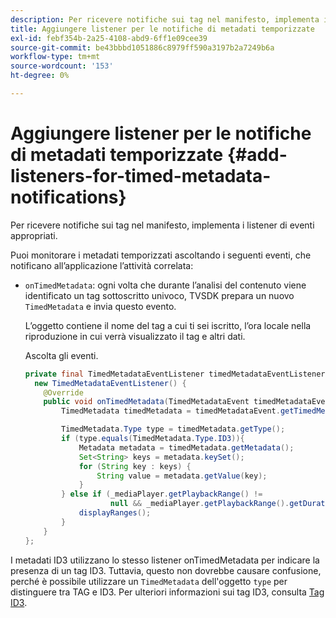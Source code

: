 ```yaml
---
description: Per ricevere notifiche sui tag nel manifesto, implementa i listener di eventi appropriati.
title: Aggiungere listener per le notifiche di metadati temporizzate
exl-id: febf354b-2a25-4108-abd9-6ff1e09cee39
source-git-commit: be43bbbd1051886c8979ff590a3197b2a7249b6a
workflow-type: tm+mt
source-wordcount: '153'
ht-degree: 0%

---
```


# Aggiungere listener per le notifiche di metadati temporizzate {#add-listeners-for-timed-metadata-notifications}

Per ricevere notifiche sui tag nel manifesto, implementa i listener di eventi appropriati.

Puoi monitorare i metadati temporizzati ascoltando i seguenti eventi, che notificano all’applicazione l’attività correlata:

* `onTimedMetadata`: ogni volta che durante l’analisi del contenuto viene identificato un tag sottoscritto univoco, TVSDK prepara un nuovo `TimedMetadata` e invia questo evento.

   L’oggetto contiene il nome del tag a cui ti sei iscritto, l’ora locale nella riproduzione in cui verrà visualizzato il tag e altri dati.

   Ascolta gli eventi.

   ```java
   private final TimedMetadataEventListener timedMetadataEventListener =  
     new TimedMetadataEventListener() { 
       @Override 
       public void onTimedMetadata(TimedMetadataEvent timedMetadataEvent) { 
           TimedMetadata timedMetadata = timedMetadataEvent.getTimedMetadata(); 
   
           TimedMetadata.Type type = timedMetadata.getType(); 
           if (type.equals(TimedMetadata.Type.ID3)){ 
               Metadata metadata = timedMetadata.getMetadata(); 
               Set<String> keys = metadata.keySet(); 
               for (String key : keys) { 
                   String value = metadata.getValue(key); 
               } 
           } else if (_mediaPlayer.getPlaybackRange() !=  
                      null && _mediaPlayer.getPlaybackRange().getDuration() > 0) { 
               displayRanges(); 
           } 
       } 
   }; 
   ```

I metadati ID3 utilizzano lo stesso listener onTimedMetadata per indicare la presenza di un tag ID3. Tuttavia, questo non dovrebbe causare confusione, perché è possibile utilizzare un `TimedMetadata` dell&#39;oggetto `type` per distinguere tra TAG e ID3. Per ulteriori informazioni sui tag ID3, consulta [Tag ID3](../../../tvsdk-1.4-for-android/notification-system/android-1.4-id3-metadata-retrieve.md).
